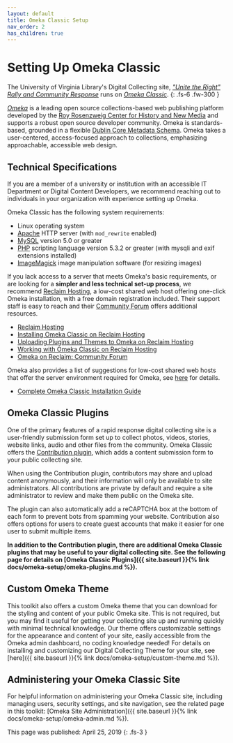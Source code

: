 ```yaml
---
layout: default
title: Omeka Classic Setup
nav_order: 2
has_children: true
---
```


# Setting Up Omeka Classic

The University of Virginia Library's Digital Collecting site, [_"Unite the Right" Rally and Community Response_](http://digitalcollecting.lib.virginia.edu/rally/) runs on [_Omeka Classic_](https://omeka.org/classic/).
{: .fs-6 .fw-300 }

[_Omeka_](omeka.org) is a leading open source collections-based web publishing platform developed by the [Roy Rosenzweig Center for History and New Media](https://rrchnm.org/) and supports a robust open source developer community. Omeka is standards-based, grounded in a flexible [Dublin Core Metadata Schema](https://omeka.org/classic/docs/Content/Working_with_Dublin_Core/). Omeka takes a user-centered, access-focused approach to collections, emphasizing approachable, accessible web design.

## Technical Specifications

If you are a member of a university or institution with an accessible IT Department or Digital Content Developers, we recommend reaching out to individuals in your organization with experience setting up Omeka. 

Omeka Classic has the following system requirements:
- Linux operating system
- [Apache](https://www.apache.org/) HTTP server (with `mod_rewrite` enabled)
- [MySQL](https://www.mysql.com/) version 5.0 or greater
- [PHP](https://www.php.net/) scripting language version 5.3.2 or greater (with mysqli and exif extensions installed)
- [ImageMagick](https://www.imagemagick.org/script/index.php) image manipulation software (for resizing images)

If you lack access to a server that meets Omeka's basic requirements, or are looking for a **simpler and less technical set-up process**, we recommend [Reclaim Hosting](https://reclaimhosting.com/), a low-cost shared web host offering one-click Omeka installation, with a free domain registration included. Their support staff is easy to reach and their [Community Forum](https://community.reclaimhosting.com/) offers additional resources. 

-  [Reclaim Hosting](https://reclaimhosting.com/)
-  [Installing Omeka Classic on Reclaim Hosting](https://community.reclaimhosting.com/t/installing-omeka-classic-on-reclaim-hosting/193)
- [Uploading Plugins and Themes to Omeka on Reclaim Hosting](https://community.reclaimhosting.com/t/uploading-plugins-to-omeka/195)
- [Working with Omeka Classic on Reclaim Hosting](https://community.reclaimhosting.com/t/working-with-omeka-classic/194)
- [Omeka on Reclaim: Community Forum](https://community.reclaimhosting.com/c/docs/omeka)


Omeka also provides a list of suggestions for low-cost shared web hosts that offer the server environment required for Omeka, see [here](https://omeka.org/classic/docs/GettingStarted/Hosting_Suggestions/) for details. 
- [Complete Omeka Classic Installation Guide](https://omeka.org/classic/docs/Installation/Installation/)

## Omeka Classic Plugins

One of the primary features of a rapid response digital collecting site is a user-friendly submission form set up to collect photos, videos, stories, website links, audio and other files from the community. Omeka Classic offers the [Contribution plugin](https://omeka.org/classic/docs/Plugins/Contribution/), which adds a content submission form to your public collecting site.

When using the Contribution plugin, contributors may share and upload content anonymously, and their information will only be available to site administrators. All contributions are private by default and require a site administrator to review and make them public on the Omeka site.

The plugin can also automatically add a reCAPTCHA box at the bottom of each form to prevent bots from spamming your website. Contribution also offers options for users to create guest accounts that make it easier for one user to submit multiple items.

**In addition to the Contribution plugin, there are additional Omeka Classic plugins that may be useful to your digital collecting site. See the following page for details on [Omeka Classic Plugins]({{ site.baseurl }}{% link docs/omeka-setup/omeka-plugins.md %}).**

## Custom Omeka Theme 

This toolkit also offers a custom Omeka theme that you can download for the styling and content of your public Omeka site. This is not required, but you may find it useful for getting your collecting site up and running quickly with minimal technical knowledge. Our theme offers customizable settings for the appearance and content of your site, easily accessible from the Omeka admin dashboard, no coding knowledge needed! For details on installing and customizing our Digital Collecting Theme for your site, see [here]({{ site.baseurl }}{% link docs/omeka-setup/custom-theme.md %}).

## Administering your Omeka Classic Site

For helpful information on administering your Omeka Classic site, including managing users, security settings, and site navigation, see the related page in this toolkit: [Omeka Site Administration]({{ site.baseurl }}{% link docs/omeka-setup/omeka-admin.md %}).


This page was published: April 25, 2019
{: .fs-3 }